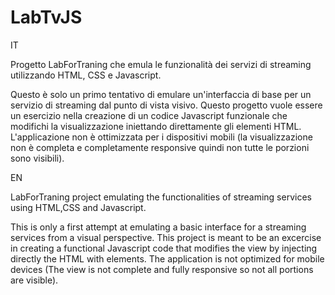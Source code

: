 # LabTvJS
IT

Progetto LabForTraning che emula le funzionalità dei servizi di streaming utilizzando HTML, CSS e Javascript.

Questo è solo un primo tentativo di emulare un'interfaccia di base per un servizio di streaming dal punto di vista visivo. Questo progetto vuole essere un esercizio nella creazione di un codice Javascript funzionale che modifichi la visualizzazione iniettando direttamente gli elementi HTML. L'applicazione non è ottimizzata per i dispositivi mobili (la visualizzazione non è completa e completamente responsive quindi non tutte le porzioni sono visibili).

EN

LabForTraning project emulating the functionalities of streaming services using HTML,CSS and Javascript.

This is only a first attempt at emulating a basic interface for a streaming services from a visual perspective.
This project is meant to be an excercise in creating a functional Javascript code that modifies the view by injecting directly the HTML with elements.
The application is not optimized for mobile devices (The view is not complete and fully responsive so not all portions are visible).
